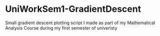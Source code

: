 # UniWorkSem1-GradientDescent
Small gradient descent plotting script I made as part of my Mathematical Analysis Course during my first semester of univeristy
